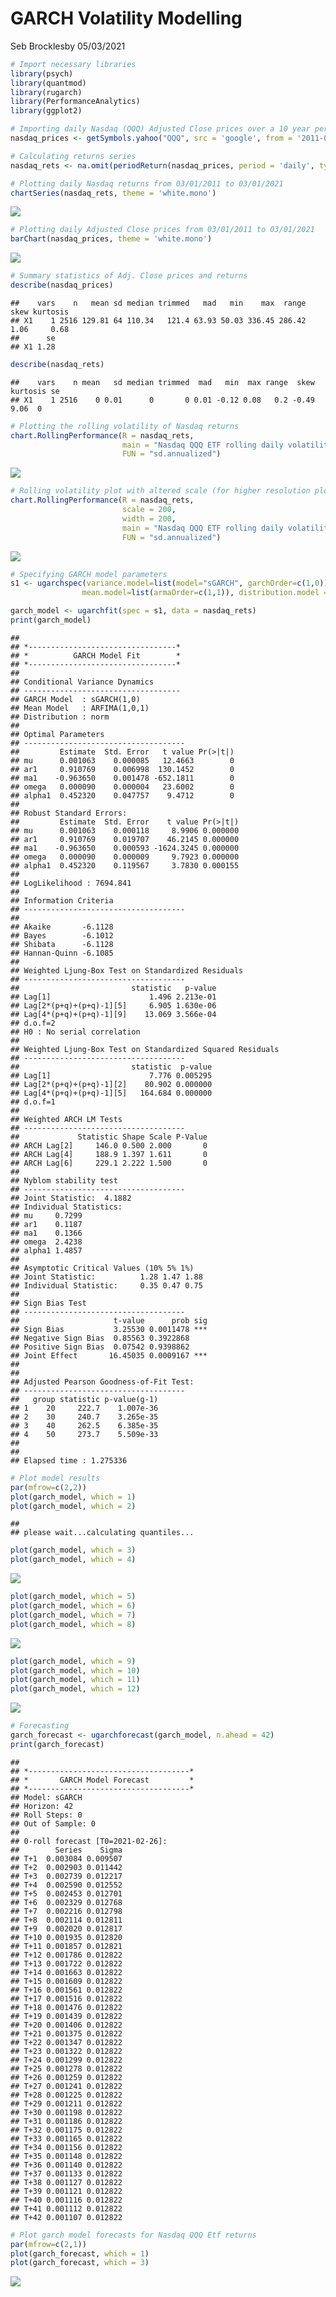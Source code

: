 GARCH Volatility Modelling
================
Seb Brocklesby
05/03/2021

``` r
# Import necessary libraries
library(psych)
library(quantmod)
library(rugarch)
library(PerformanceAnalytics)
library(ggplot2)

# Importing daily Nasdaq (QQQ) Adjusted Close prices over a 10 year period
nasdaq_prices <- getSymbols.yahoo("QQQ", src = 'google', from = '2011-03-01', to = '2021-03-01', auto.assign = F)[,4]

# Calculating returns series
nasdaq_rets <- na.omit(periodReturn(nasdaq_prices, period = 'daily', type = 'arithmetic'))
```

``` r
# Plotting daily Nasdaq returns from 03/01/2011 to 03/01/2021
chartSeries(nasdaq_rets, theme = 'white.mono')
```

![](GARCH_Forecast_Nasdaq_files/figure-gfm/unnamed-chunk-2-1.png)<!-- -->

``` r
# Plotting daily Adjusted Close prices from 03/01/2011 to 03/01/2021
barChart(nasdaq_prices, theme = 'white.mono')
```

![](GARCH_Forecast_Nasdaq_files/figure-gfm/unnamed-chunk-2-2.png)<!-- -->

``` r
# Summary statistics of Adj. Close prices and returns
describe(nasdaq_prices)
```

    ##    vars    n   mean sd median trimmed   mad   min    max  range skew kurtosis
    ## X1    1 2516 129.81 64 110.34   121.4 63.93 50.03 336.45 286.42 1.06     0.68
    ##      se
    ## X1 1.28

``` r
describe(nasdaq_rets)
```

    ##    vars    n mean   sd median trimmed  mad   min  max range  skew kurtosis se
    ## X1    1 2516    0 0.01      0       0 0.01 -0.12 0.08   0.2 -0.49     9.06  0

``` r
# Plotting the rolling volatility of Nasdaq returns
chart.RollingPerformance(R = nasdaq_rets,
                         main = "Nasdaq QQQ ETF rolling daily volatility",
                         FUN = "sd.annualized")
```

![](GARCH_Forecast_Nasdaq_files/figure-gfm/unnamed-chunk-3-1.png)<!-- -->

``` r
# Rolling volatility plot with altered scale (for higher resolution plot)
chart.RollingPerformance(R = nasdaq_rets,
                         scale = 200,
                         width = 200,
                         main = "Nasdaq QQQ ETF rolling daily volatility",
                         FUN = "sd.annualized")
```

![](GARCH_Forecast_Nasdaq_files/figure-gfm/unnamed-chunk-3-2.png)<!-- -->

``` r
# Specifying GARCH model parameters
s1 <- ugarchspec(variance.model=list(model="sGARCH", garchOrder=c(1,0)),
                mean.model=list(armaOrder=c(1,1)), distribution.model = 'norm')

garch_model <- ugarchfit(spec = s1, data = nasdaq_rets)
print(garch_model)
```

    ## 
    ## *---------------------------------*
    ## *          GARCH Model Fit        *
    ## *---------------------------------*
    ## 
    ## Conditional Variance Dynamics    
    ## -----------------------------------
    ## GARCH Model  : sGARCH(1,0)
    ## Mean Model   : ARFIMA(1,0,1)
    ## Distribution : norm 
    ## 
    ## Optimal Parameters
    ## ------------------------------------
    ##         Estimate  Std. Error   t value Pr(>|t|)
    ## mu      0.001063    0.000085   12.4663        0
    ## ar1     0.910769    0.006998  130.1452        0
    ## ma1    -0.963650    0.001478 -652.1811        0
    ## omega   0.000090    0.000004   23.6002        0
    ## alpha1  0.452320    0.047757    9.4712        0
    ## 
    ## Robust Standard Errors:
    ##         Estimate  Std. Error    t value Pr(>|t|)
    ## mu      0.001063    0.000118     8.9906 0.000000
    ## ar1     0.910769    0.019707    46.2145 0.000000
    ## ma1    -0.963650    0.000593 -1624.3245 0.000000
    ## omega   0.000090    0.000009     9.7923 0.000000
    ## alpha1  0.452320    0.119567     3.7830 0.000155
    ## 
    ## LogLikelihood : 7694.841 
    ## 
    ## Information Criteria
    ## ------------------------------------
    ##                     
    ## Akaike       -6.1128
    ## Bayes        -6.1012
    ## Shibata      -6.1128
    ## Hannan-Quinn -6.1085
    ## 
    ## Weighted Ljung-Box Test on Standardized Residuals
    ## ------------------------------------
    ##                         statistic   p-value
    ## Lag[1]                      1.496 2.213e-01
    ## Lag[2*(p+q)+(p+q)-1][5]     6.905 1.630e-06
    ## Lag[4*(p+q)+(p+q)-1][9]    13.069 3.566e-04
    ## d.o.f=2
    ## H0 : No serial correlation
    ## 
    ## Weighted Ljung-Box Test on Standardized Squared Residuals
    ## ------------------------------------
    ##                         statistic  p-value
    ## Lag[1]                      7.776 0.005295
    ## Lag[2*(p+q)+(p+q)-1][2]    80.902 0.000000
    ## Lag[4*(p+q)+(p+q)-1][5]   164.684 0.000000
    ## d.o.f=1
    ## 
    ## Weighted ARCH LM Tests
    ## ------------------------------------
    ##             Statistic Shape Scale P-Value
    ## ARCH Lag[2]     146.0 0.500 2.000       0
    ## ARCH Lag[4]     188.9 1.397 1.611       0
    ## ARCH Lag[6]     229.1 2.222 1.500       0
    ## 
    ## Nyblom stability test
    ## ------------------------------------
    ## Joint Statistic:  4.1882
    ## Individual Statistics:             
    ## mu     0.7299
    ## ar1    0.1187
    ## ma1    0.1366
    ## omega  2.4238
    ## alpha1 1.4857
    ## 
    ## Asymptotic Critical Values (10% 5% 1%)
    ## Joint Statistic:          1.28 1.47 1.88
    ## Individual Statistic:     0.35 0.47 0.75
    ## 
    ## Sign Bias Test
    ## ------------------------------------
    ##                     t-value      prob sig
    ## Sign Bias           3.25530 0.0011478 ***
    ## Negative Sign Bias  0.85563 0.3922868    
    ## Positive Sign Bias  0.07542 0.9398862    
    ## Joint Effect       16.45035 0.0009167 ***
    ## 
    ## 
    ## Adjusted Pearson Goodness-of-Fit Test:
    ## ------------------------------------
    ##   group statistic p-value(g-1)
    ## 1    20     222.7    1.007e-36
    ## 2    30     240.7    3.265e-35
    ## 3    40     262.5    6.385e-35
    ## 4    50     273.7    5.509e-33
    ## 
    ## 
    ## Elapsed time : 1.275336

``` r
# Plot model results  
par(mfrow=c(2,2))
plot(garch_model, which = 1)
plot(garch_model, which = 2)
```

    ## 
    ## please wait...calculating quantiles...

``` r
plot(garch_model, which = 3)
plot(garch_model, which = 4)
```

![](GARCH_Forecast_Nasdaq_files/figure-gfm/unnamed-chunk-5-1.png)<!-- -->

``` r
plot(garch_model, which = 5)
plot(garch_model, which = 6)
plot(garch_model, which = 7)
plot(garch_model, which = 8)
```

![](GARCH_Forecast_Nasdaq_files/figure-gfm/unnamed-chunk-5-2.png)<!-- -->

``` r
plot(garch_model, which = 9)
plot(garch_model, which = 10)
plot(garch_model, which = 11)
plot(garch_model, which = 12)
```

![](GARCH_Forecast_Nasdaq_files/figure-gfm/unnamed-chunk-5-3.png)<!-- -->

``` r
# Forecasting
garch_forecast <- ugarchforecast(garch_model, n.ahead = 42)
print(garch_forecast)
```

    ## 
    ## *------------------------------------*
    ## *       GARCH Model Forecast         *
    ## *------------------------------------*
    ## Model: sGARCH
    ## Horizon: 42
    ## Roll Steps: 0
    ## Out of Sample: 0
    ## 
    ## 0-roll forecast [T0=2021-02-26]:
    ##        Series    Sigma
    ## T+1  0.003084 0.009507
    ## T+2  0.002903 0.011442
    ## T+3  0.002739 0.012217
    ## T+4  0.002590 0.012552
    ## T+5  0.002453 0.012701
    ## T+6  0.002329 0.012768
    ## T+7  0.002216 0.012798
    ## T+8  0.002114 0.012811
    ## T+9  0.002020 0.012817
    ## T+10 0.001935 0.012820
    ## T+11 0.001857 0.012821
    ## T+12 0.001786 0.012822
    ## T+13 0.001722 0.012822
    ## T+14 0.001663 0.012822
    ## T+15 0.001609 0.012822
    ## T+16 0.001561 0.012822
    ## T+17 0.001516 0.012822
    ## T+18 0.001476 0.012822
    ## T+19 0.001439 0.012822
    ## T+20 0.001406 0.012822
    ## T+21 0.001375 0.012822
    ## T+22 0.001347 0.012822
    ## T+23 0.001322 0.012822
    ## T+24 0.001299 0.012822
    ## T+25 0.001278 0.012822
    ## T+26 0.001259 0.012822
    ## T+27 0.001241 0.012822
    ## T+28 0.001225 0.012822
    ## T+29 0.001211 0.012822
    ## T+30 0.001198 0.012822
    ## T+31 0.001186 0.012822
    ## T+32 0.001175 0.012822
    ## T+33 0.001165 0.012822
    ## T+34 0.001156 0.012822
    ## T+35 0.001148 0.012822
    ## T+36 0.001140 0.012822
    ## T+37 0.001133 0.012822
    ## T+38 0.001127 0.012822
    ## T+39 0.001121 0.012822
    ## T+40 0.001116 0.012822
    ## T+41 0.001112 0.012822
    ## T+42 0.001107 0.012822

``` r
# Plot garch model forecasts for Nasdaq QQQ Etf returns
par(mfrow=c(2,1))
plot(garch_forecast, which = 1)
plot(garch_forecast, which = 3)
```

![](GARCH_Forecast_Nasdaq_files/figure-gfm/unnamed-chunk-6-1.png)<!-- -->
